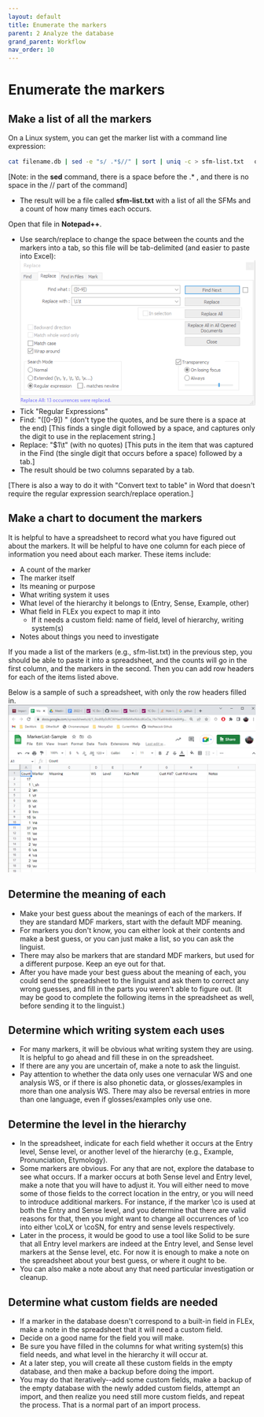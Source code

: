 ```yaml
---
layout: default
title: Enumerate the markers
parent: 2 Analyze the database
grand_parent: Workflow
nav_order: 10
---
```

# Enumerate the markers
## Make a list of all the markers
On a Linux system, you can get the marker list with a command line expression:
```bash
cat filename.db | sed -e "s/ .*$//" | sort | uniq -c > sfm-list.txt   or dos2unix < filename.db | sed -e "s/ .*$//" | sort | uniq -c > sfm-list.txt
```
[Note: in the **sed** command, there is a space before the .* , and there is no space in the // part of the command]

- The result will be a file called **sfm-list.txt** with a list of all the SFMs and a count of how many times each occurs.

Open that file in **Notepad++**.
- Use search/replace to change the space between the counts and the markers into a tab, so this file will be tab-delimited (and easier to paste into Excel): ![Notepad++ Search/Replace Dialog](assets/Notepadplusplus-search-replace.png "Notepad++ Search/Replace dialog box")
- Tick "Regular Expressions"
- Find: "([0-9]) " (don't type the quotes, and be sure there is a space at the end) [This finds a single digit followed by a space, and captures only the digit to use in the replacement string.]
- Replace: "$1\t" (with no quotes)  [This puts in the item that was captured in the Find (the single digit that occurs before a space) followed by a tab.]
- The result should be two columns separated by a tab.

[There is also a way to do it with "Convert text to table" in Word that doesn't require the regular expression search/replace operation.]

## Make a chart to document the markers
It is helpful to have a spreadsheet to record what you have figured out about the markers.  It will be helpful to have one column for each piece of information you need about each marker.  These items include:
- A count of the marker
- The marker itself
- Its meaning or purpose
- What writing system it uses
- What level of the hierarchy it belongs to (Entry, Sense, Example, other)
- What field in FLEx you expect to map it into
  - If it needs a custom field: name of field, level of hierarchy, writing system(s)
- Notes about things you need to investigate

If you made a list of the markers (e.g., sfm-list.txt) in the previous step, you should be able to paste it into a spreadsheet, and the counts will go in the first column, and the markers in the second.  Then you can add row headers for each of the items listed above.

Below is a sample of such a spreadsheet, with only the row headers filled in.
![A spreadsheet of SFM markers](assets/20-sample-spreadsheet.png "SFM marker spreadsheet")

## Determine the meaning of each
- Make your best guess about the meanings of each of the markers.  If they are standard MDF markers, start with the default MDF meaning.
- For markers you don't know, you can either look at their contents and make a best guess, or you can just make a list, so you can ask the linguist.
- There may also be markers that are standard MDF markers, but used for a different purpose.  Keep an eye out for that.
- After you have made your best guess about the meaning of each, you could send the spreadsheet to the linguist and ask them to correct any wrong guesses, and fill in the parts you weren't able to figure out.  (It may be good to complete the following items in the spreadsheet as well, before sending it to the linguist.)

## Determine which writing system each uses
 - For many markers, it will be obvious what writing system they are using.  It is helpful to go ahead and fill these in on the spreadsheet.
 - If there are any you are uncertain of, make a note to ask the linguist.
 - Pay attention to whether the data only uses one vernacular WS and one analysis WS, or if there is also phonetic data, or glosses/examples in more than one analysis WS.  There may also be reversal entries in more than one language, even if glosses/examples only use one.
## Determine the level in the hierarchy
 - In the spreadsheet, indicate for each field whether it occurs at the Entry level, Sense level, or another level of the hierarchy (e.g., Example, Pronunciation, Etymology).
 - Some markers are obvious.  For any that are not, explore the database to see what occurs.  If a marker occurs at both Sense level and Entry level, make a note that you will have to adjust it.  You will either need to move some of those fields to the correct location in the entry, or you will need to introduce additional markers.  For instance, if the marker \co is used at both the Entry and Sense level, and you determine that there are valid reasons for that, then you might want to change all occurrences of \co into either \coLX or \coSN, for entry and sense levels respectively.
 - Later in the process, it would be good to use a tool like Solid to be sure that all Entry level markers are indeed at the Entry level, and Sense level markers at the Sense level, etc.  For now it is enough to make a note on the spreadsheet about your best guess, or where it ought to be.
 - You can also make a note about any that need particular investigation or cleanup.

## Determine what custom fields are needed
 - If a marker in the database doesn't correspond to a built-in field in FLEx, make a note in the spreadsheet that it will need a custom field.
 - Decide on a good name for the field you will make.
 - Be sure you have filled in the columns for what writing system(s) this field needs, and what level in the hierarchy it will occur at.
 - At a later step, you will create all these custom fields in the empty database, and then make a backup before doing the import.
 - You may do that iteratively--add some custom fields, make a backup of the empty database with the newly added custom fields, attempt an import, and then realize you need still more custom fields, and repeat the process.  That is a normal part of an import process.
